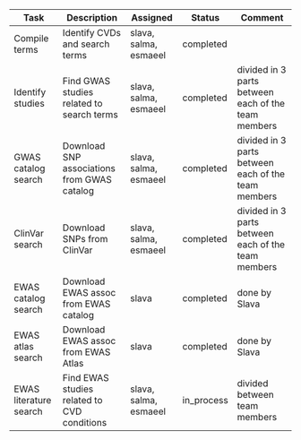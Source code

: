 |Task|Description|Assigned|Status|Comment|
|-----|-----------|--------|------|----------|
|Compile terms|Identify CVDs and search terms|slava, salma, esmaeel|completed||
|Identify studies|Find GWAS studies related to search terms|slava, salma, esmaeel|completed|divided in 3 parts between each of the team members|
|GWAS catalog search|Download SNP associations from GWAS catalog|slava, salma, esmaeel|completed|divided in 3 parts between each of the team members|
|ClinVar search|Download SNPs from ClinVar|slava, salma, esmaeel|completed|divided in 3 parts between each of the team members|
|EWAS catalog search|Download EWAS assoc from EWAS catalog|slava|completed|done by Slava|
|EWAS atlas search|Download EWAS assoc from EWAS Atlas|slava|completed|done by Slava|
|EWAS literature search|Find EWAS studies related to CVD conditions|slava, salma, esmaeel|in_process|divided between team members|



